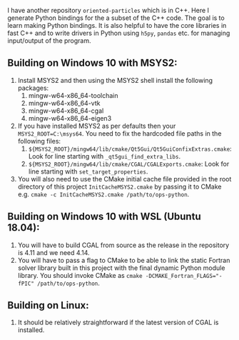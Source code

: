 I have another repository `oriented-particles` which is in C++. Here I generate Python bindings for the a subset of the C++ code. The goal is to learn making Python bindings. It is also helpful to have the core libraries in fast C++ and to write drivers in Python using `h5py`, `pandas` etc. for managing input/output of the program.

## Building on Windows 10 with MSYS2:
1. Install MSYS2 and then using the MSYS2 shell install the following packages:
    1. mingw-w64-x86_64-toolchain
    2. mingw-w64-x86_64-vtk
    3. mingw-w64-x86_64-cgal
    4. mingw-w64-x86_64-eigen3
2. If you have installed MSYS2 as per defaults then your `MSYS2_ROOT=C:\msys64`. You need to fix the hardcoded file paths in the following files:
    1. `${MSYS2_ROOT}/mingw64/lib/cmake/Qt5Gui/Qt5GuiConfixExtras.cmake`: Look for line starting with `_qt5gui_find_extra_libs`.
    2. `${MSYS2_ROOT}/mingw64/lib/cmake/CGAL/CGALExports.cmake`: Look for line starting with `set_target_properties`.
3. You will also need to use the CMake initial cache file provided in the root directory of this project `InitCacheMSYS2.cmake` by passing it to CMake e.g. `cmake -c InitCacheMSYS2.cmake /path/to/ops-python`.

## Building on Windows 10 with WSL (Ubuntu 18.04):
1. You will have to build CGAL from source as the release in the repository is 4.11 and we need 4.14.
2. You will have to pass a flag to CMake to be able to link the static Fortran solver library built in this project with the final dynamic Python module library. You should invoke CMake as `cmake -DCMAKE_Fortran_FLAGS="-fPIC" /path/to/ops-python`.

## Building on Linux:
1. It should be relatively straightforward if the latest version of CGAL is installed. 
    
